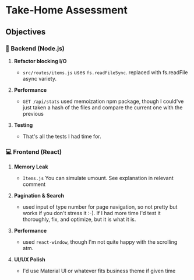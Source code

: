 # Take‑Home Assessment

## Objectives

### 🔧 Backend (Node.js)

1. **Refactor blocking I/O**  
   - `src/routes/items.js` uses `fs.readFileSync`. replaced with fs.readFile async variety.

2. **Performance**  
   - `GET /api/stats` used memoization npm package, though I could've just taken a hash of the files and compare the current one with the previous

3. **Testing**  
   - That's all the tests I had time for.

### 💻 Frontend (React)

1. **Memory Leak**  
   - `Items.js` You can simulate umount. See explanation in relevant comment

2. **Pagination & Search**  
   - used input of type number for page navigation, so not pretty but works if you don't stress it :-). If I had more time I'd test it thoroughly, fix, and optimize, but it is what it is.

3. **Performance**  
   - used `react-window`, though I'm not quite happy with the scrolling atm.

4. **UI/UX Polish**  
   - I'd use Material UI or whatever fits business theme if given time
